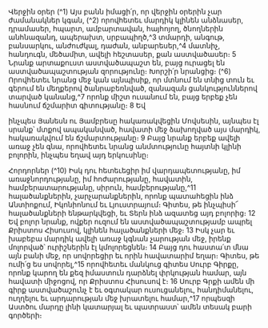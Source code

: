 
Վերջին օրեր
(^1) Այս բանն իմացի՛ր, որ վերջին օրերին չար ժամանակներ կգան, (^2) որովհետեւ մարդիկ կլինեն անձնասեր, դրամասեր,
հպարտ, ամբարտավան, հայհոյող, ծնողներին անհնազանդ, ապերախտ, սրբապիղծ,^3 տմարդի, անգութ, բանսարկու,
անժուժկալ, դաժան, անբարեսեր,^4 մատնիչ, հանդուգն, մեծամիտ, ավելի հեշտասեր, քան աստվածասեր։ 5 Նրանք
արտաքուստ աստվածապաշտ են, բայց ուրացել են աստվածապաշտության զորությունը։ Խորշի՛ր նրանցից։
(^6) Որովհետեւ նրանց մեջ կան այնպիսիք, որ մտնում են տնից տուն եւ գերում են մեղքերով ծանրաբեռնված, զանազան
ցանկություններով տարված կանանց,^7 որոնք միշտ ուսանում են, բայց երբեք չեն հասնում ճշմարիտ գիտությանը։ 8 Եվ


ինչպես Յանեսն ու Յամբրեսը հակառակվեցին Մովսեսին, այնպես էլ սրանք՝ մտքով ապականված, հավատի մեջ
ձախողված այս մարդիկ, հակառակվում են ճշմարտությանը։ 9 Բայց նրանք երբեք ավելի առաջ չեն գնա, որովհետեւ
նրանց անմտությունը հայտնի կլինի բոլորին, ինչպես եղավ այդ երկուսինը։

Հորդորներ
(^10) Իսկ դու հետեւեցիր իմ վարդապետությանը, իմ առաջնորդությանը, իմ հոժարությանը, հավատին,
համբերատարությանը, սիրուն, համբերությանը,^11 հալածանքներին, չարչարանքներին, որոնք պատահեցին ինձ
Անտիոքում, Իկոնիոնում եւ Լյուստրայում։ Գիտես, թե ինչպիսի՜ հալածանքների ենթարկվեցի, եւ Տերն ինձ ազատեց այդ
բոլորից։ 12 Եվ բոլոր նրանք, ովքեր ուզում են աստվածապաշտությամբ ապրել Քրիստոս Հիսուսով, կլինեն
հալածանքների մեջ։ 13 Իսկ չար եւ խաբեբա մարդիկ ավելի առաջ կգնան չարության մեջ, իրենք մոլորված՝ ուրիշներին էլ
կմոլորեցնեն։ 14 Բայց դու հաստա՛տ մնա այն բանի մեջ, որ սովորեցիր եւ որին հավատարիմ եղար։ Գիտես, թե ումի՛ց ես
սովորել,^15 որովհետեւ մանկուց գիտես Սուրբ Գիրքը, որոնք կարող են քեզ իմաստուն դարձնել փրկության համար, այն
հավատի միջոցով, որ Քրիստոս Հիսուսով է։ 16 Սուրբ Գրքի ամեն մի գիրք աստվածաշունչ է եւ օգտակար ուսուցանելու,
հանդիմանելու, ուղղելու եւ արդարության մեջ խրատելու համար,^17 որպեսզի Աստծու մարդը լինի կատարյալ եւ
պատրաստ՝ ամեն տեսակ բարի գործերի։
